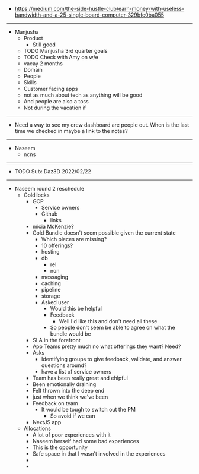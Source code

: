 - https://medium.com/the-side-hustle-club/earn-money-with-useless-bandwidth-and-a-25-single-board-computer-329bfc0ba055
- ---
- Manjusha
	- Product
		- Still good
	- TODO Manjusha 3rd quarter goals
	- TODO Check with Amy on w/e
	- vacay 2 months
	- Domain
	- People
	- Skills
	- Customer facing apps
	- not as much about tech as anything will be good
	- And people are also a toss
	- Not during the vacation if
- ---
- Need a way to see my crew dashboard are people out. When is the last time we checked in maybe a link to the notes?
- ---
- Naseem
	- ncns
- ---
- TODO Sub: Daz3D 2022/02/22
- ---
- Naseem round 2 reschedule
	- Goldilocks
		- GCP
			- Service owners
			- Github
				- links
		- micia McKenzie?
		- Gold Bundle doesn't seem possible given the current state
			- Which pieces are missing?
			- 10 offerings?
			- hosting
			- db
				- rel
				- non
			- messaging
			- caching
			- pipeline
			- storage
			- Asked user
				- Would this be helpful
				- Feedback
					- Well I'd like this and don't need all these
				- So people don't seem be able to agree on what the bundle would be
		- SLA in the forefront
		- App Teams pretty much no what offerings they want? Need?
		- Asks
			- Identifying groups to give feedback, validate, and answer questions around?
			- have a list of service owners
		- Team has been really great and ehlpful
		- Been emotionally draining
		- Felt thrown into the deep end
		- just when we think we've been
		- Feedback on team
			- It would be tough to switch out the PM
				- So avoid if we can
		- NextJS app
	- Allocations
		- A lot of poor experiences with it
		- Naseem herself had some bad experiences
		- This is the opportunity
		- Safe space in that I wasn't involved in the experiences
		-
		-